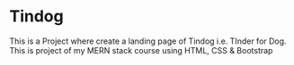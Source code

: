 # Tindog
This is a Project where create a landing page of Tindog i.e. TInder for Dog. This is project of my MERN stack course using HTML, CSS &amp; Bootstrap
